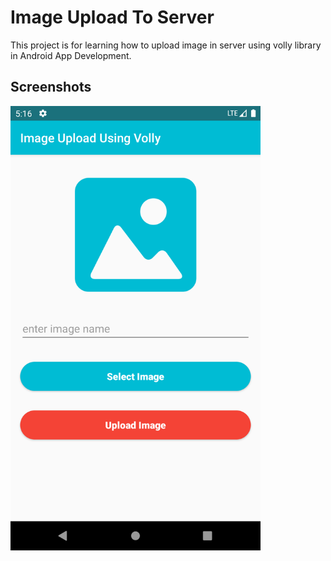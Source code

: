 # Image Upload To Server

This project is for learning how to upload image in server using volly library in Android App Development.
 
## Screenshots
<img src="screenshot/image_upload.png" width="400">
